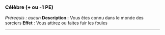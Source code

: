 ### Célèbre (+ ou -1 PE)
*Prérequis : aucun*
**Description :** Vous êtes connu dans le monde des sorciers
**Effet :** Vous attirez ou faites fuir les foules

---